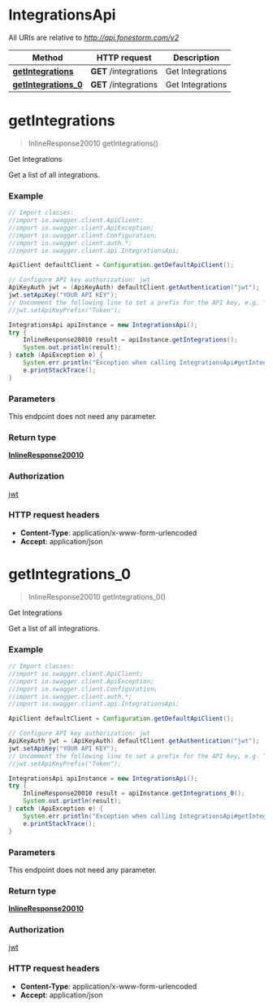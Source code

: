 # IntegrationsApi

All URIs are relative to *http://api.fonestorm.com/v2*

Method | HTTP request | Description
------------- | ------------- | -------------
[**getIntegrations**](IntegrationsApi.md#getIntegrations) | **GET** /integrations | Get Integrations
[**getIntegrations_0**](IntegrationsApi.md#getIntegrations_0) | **GET** /integrations | Get Integrations


<a name="getIntegrations"></a>
# **getIntegrations**
> InlineResponse20010 getIntegrations()

Get Integrations

Get a list of all integrations.

### Example
```java
// Import classes:
//import io.swagger.client.ApiClient;
//import io.swagger.client.ApiException;
//import io.swagger.client.Configuration;
//import io.swagger.client.auth.*;
//import io.swagger.client.api.IntegrationsApi;

ApiClient defaultClient = Configuration.getDefaultApiClient();

// Configure API key authorization: jwt
ApiKeyAuth jwt = (ApiKeyAuth) defaultClient.getAuthentication("jwt");
jwt.setApiKey("YOUR API KEY");
// Uncomment the following line to set a prefix for the API key, e.g. "Token" (defaults to null)
//jwt.setApiKeyPrefix("Token");

IntegrationsApi apiInstance = new IntegrationsApi();
try {
    InlineResponse20010 result = apiInstance.getIntegrations();
    System.out.println(result);
} catch (ApiException e) {
    System.err.println("Exception when calling IntegrationsApi#getIntegrations");
    e.printStackTrace();
}
```

### Parameters
This endpoint does not need any parameter.

### Return type

[**InlineResponse20010**](InlineResponse20010.md)

### Authorization

[jwt](../README.md#jwt)

### HTTP request headers

 - **Content-Type**: application/x-www-form-urlencoded
 - **Accept**: application/json

<a name="getIntegrations_0"></a>
# **getIntegrations_0**
> InlineResponse20010 getIntegrations_0()

Get Integrations

Get a list of all integrations.

### Example
```java
// Import classes:
//import io.swagger.client.ApiClient;
//import io.swagger.client.ApiException;
//import io.swagger.client.Configuration;
//import io.swagger.client.auth.*;
//import io.swagger.client.api.IntegrationsApi;

ApiClient defaultClient = Configuration.getDefaultApiClient();

// Configure API key authorization: jwt
ApiKeyAuth jwt = (ApiKeyAuth) defaultClient.getAuthentication("jwt");
jwt.setApiKey("YOUR API KEY");
// Uncomment the following line to set a prefix for the API key, e.g. "Token" (defaults to null)
//jwt.setApiKeyPrefix("Token");

IntegrationsApi apiInstance = new IntegrationsApi();
try {
    InlineResponse20010 result = apiInstance.getIntegrations_0();
    System.out.println(result);
} catch (ApiException e) {
    System.err.println("Exception when calling IntegrationsApi#getIntegrations_0");
    e.printStackTrace();
}
```

### Parameters
This endpoint does not need any parameter.

### Return type

[**InlineResponse20010**](InlineResponse20010.md)

### Authorization

[jwt](../README.md#jwt)

### HTTP request headers

 - **Content-Type**: application/x-www-form-urlencoded
 - **Accept**: application/json

